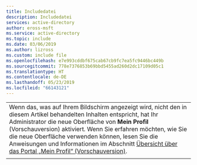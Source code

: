 ```yaml
---
title: Includedatei
description: Includedatei
services: active-directory
author: eross-msft
ms.service: active-directory
ms.topic: include
ms.date: 03/06/2019
ms.author: lizross
ms.custom: include file
ms.openlocfilehash: e7e993cddbf675cab67cb9fc7ea5fc9446bc449b
ms.sourcegitcommit: 778e7376853b69bbd5455ad260d2dc17109d05c1
ms.translationtype: HT
ms.contentlocale: de-DE
ms.lasthandoff: 05/23/2019
ms.locfileid: "66143121"
---
```

| |
|--|
|Wenn das, was auf Ihrem Bildschirm angezeigt wird, nicht den in diesem Artikel behandelten Inhalten entspricht, hat Ihr Administrator die neue Oberfläche von **Mein Profil** (Vorschauversion) aktiviert. Wenn Sie erfahren möchten, wie Sie die neue Oberfläche verwenden können, lesen Sie die Anweisungen und Informationen im Abschnitt [Übersicht über das Portal „Mein Profil“ (Vorschauversion)](https://docs.microsoft.com/azure/active-directory/user-help/myprofile-portal-overview).|
| |